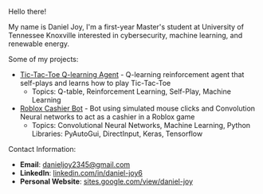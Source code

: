 Hello there! 

My name is Daniel Joy, I'm a first-year Master's student at University of Tennessee Knoxville interested in cybersecurity, machine learning, and renewable energy.

Some of my projects:
- [Tic-Tac-Toe Q-learning Agent](https://github.com/DanielJoy6/TicTacToe-Bot) - Q-learning reinforcement agent that self-plays and learns how to play Tic-Tac-Toe
  * Topics: Q-table, Reinforcement Learning, Self-Play, Machine Learning
- [Roblox Cashier Bot](https://github.com/DanielJoy6/RobloxCashier) - Bot using simulated mouse clicks and Convolution Neural networks to act as a cashier in a Roblox game
  * Topics: Convolutional Neural Networks, Machine Learning, Python Libraries: PyAutoGui, DirectInput, Keras, Tensorflow
<!--- [Q-learning Sushi-Go Agent](https://github.com/DanielJoy6/Sushi-go-bot) - A reinforcement self-learning bot that learned to play the card game Sushi-Go optimally. Reached 70% win rate against simple opponents
  * Topics: Q-Learning, Python, Reinforcement Learning
- [Melting Point Prediction](https://github.com/DanielJoy6/Melting-point) - Organic molecule melting point prediction using gradient boosting & neural networks
  * Topics: Neural Networks, Machine Learning, LightGBM, XGBoost
-->
Contact Information:
- **Email**: danieljoy2345@gmail.com
- **LinkedIn**: [linkedin.com/in/daniel-joy6](https://linkedin.com/in/daniel-joy6)  
- **Personal Website**: [sites.google.com/view/daniel-joy](https://sites.google.com/view/daniel-joy)  




<!---
DanielJoy6/DanielJoy6 is a ✨ special ✨ repository because its `README.md` (this file) appears on your GitHub profile.
You can click the Preview link to take a look at your changes.
--->
